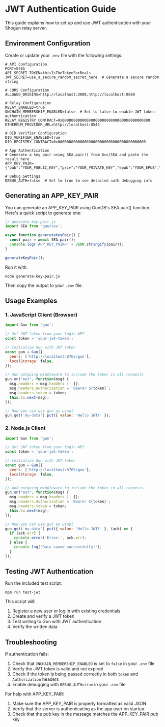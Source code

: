 # JWT Authentication Guide

This guide explains how to set up and use JWT authentication with your Shogun relay server.

## Environment Configuration

Create or update your `.env` file with the following settings:

```env
# API Configuration
PORT=8765
API_SECRET_TOKEN=thisIsTheTokenForReals
JWT_SECRET=use_a_secure_random_secret_here  # Generate a secure random string

# CORS Configuration
ALLOWED_ORIGINS=http://localhost:3000,http://localhost:8080

# Relay Configuration
RELAY_ENABLED=true
ONCHAIN_MEMBERSHIP_ENABLED=false  # Set to false to enable JWT token authentication
RELAY_REGISTRY_CONTRACT=0x0000000000000000000000000000000000000000
ETHEREUM_PROVIDER_URL=http://localhost:8545

# DID Verifier Configuration
DID_VERIFIER_ENABLED=true
DID_REGISTRY_CONTRACT=0x0000000000000000000000000000000000000000

# App Authentication
# Generate a key pair using SEA.pair() from Gun/SEA and paste the result here
APP_KEY_PAIR={"pub":"YOUR_PUBLIC_KEY","priv":"YOUR_PRIVATE_KEY","epub":"YOUR_EPUB","epriv":"YOUR_EPRIV"}

# Debug Settings
DEBUG_AUTH=false  # Set to true to see detailed auth debugging info
```

## Generating an APP_KEY_PAIR

You can generate an APP_KEY_PAIR using GunDB's SEA.pair() function. Here's a quick script to generate one:

```javascript
// generate-key-pair.js
import SEA from 'gun/sea';

async function generateKeyPair() {
  const pair = await SEA.pair();
  console.log('APP_KEY_PAIR=' + JSON.stringify(pair));
}

generateKeyPair();
```

Run it with:
```
node generate-key-pair.js
```

Then copy the output to your `.env` file.

## Usage Examples

### 1. JavaScript Client (Browser)

```javascript
import Gun from 'gun';

// Get JWT token from your login API
const token = 'your-jwt-token';

// Initialize Gun with JWT token
const gun = Gun({
  peers: ['http://localhost:8765/gun'],
  localStorage: false,
});

// Add outgoing middleware to include the token in all requests
gun.on("out", function(msg) {
  msg.headers = msg.headers || {};
  msg.headers.Authorization = `Bearer ${token}`;
  msg.headers.token = token;
  this.to.next(msg);
});

// Now you can use gun as usual
gun.get('my-data').put({ value: 'Hello JWT!' });
```

### 2. Node.js Client

```javascript
import Gun from 'gun';

// Get JWT token from your login API
const token = 'your-jwt-token';

// Initialize Gun with JWT token
const gun = Gun({
  peers: ['http://localhost:8765/gun'],
  localStorage: false,
});

// Add outgoing middleware to include the token in all requests
gun.on("out", function(msg) {
  msg.headers = msg.headers || {};
  msg.headers.Authorization = `Bearer ${token}`;
  msg.headers.token = token;
  this.to.next(msg);
});

// Now you can use gun as usual
gun.get('my-data').put({ value: 'Hello JWT!' }, (ack) => {
  if (ack.err) {
    console.error('Error:', ack.err);
  } else {
    console.log('Data saved successfully!');
  }
});
```

## Testing JWT Authentication

Run the included test script:

```
npm run test-jwt
```

This script will:
1. Register a new user or log in with existing credentials
2. Create and verify a JWT token
3. Test writing to Gun with JWT authentication
4. Verify the written data

## Troubleshooting

If authentication fails:

1. Check that `ONCHAIN_MEMBERSHIP_ENABLED` is set to `false` in your `.env` file
2. Verify the JWT token is valid and not expired
3. Check if the token is being passed correctly in both `token` and `Authorization` headers
4. Enable debugging with `DEBUG_AUTH=true` in your `.env` file

For help with APP_KEY_PAIR:

1. Make sure the APP_KEY_PAIR is properly formatted as valid JSON
2. Verify that the server is authenticating as the app user on startup
3. Check that the pub key in the message matches the APP_KEY_PAIR pub key 